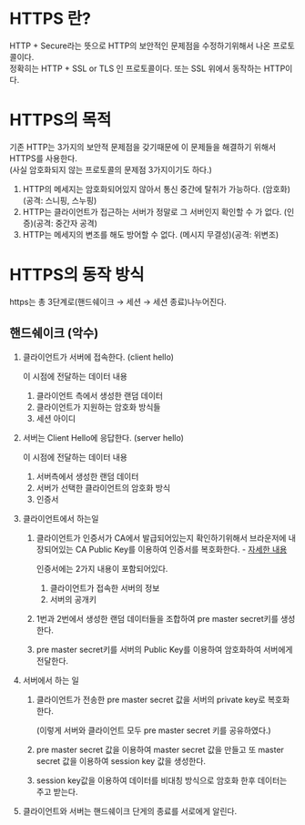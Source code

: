 # HTTPS 란?

HTTP + Secure라는 뜻으로 HTTP의 보안적인 문제점을 수정하기위해서 나온 프로토콜이다. </br>
정확히는 HTTP + SSL or TLS 인 프로토콜이다. 또는 SSL 위에서 동작하는 HTTP이다. </br>

# HTTPS의 목적

기존 HTTP는 3가지의 보안적 문제점을 갖기때문에 이 문제들을 해결하기 위해서 HTTPS를 사용한다. </br>
(사실 암호화되지 않는 프로토콜의 문제점 3가지이기도 하다.) </br>

1. HTTP의 메세지는 암호화되어있지 않아서 통신 중간에 탈취가 가능하다. (암호화)(공격: 스니핑, 스누핑) </br>
2. HTTP는 클라이언트가 접근하는 서버가 정말로 그 서버인지 확인할 수 가 없다. (인증)(공격: 중간자 공격) </br>
3. HTTP는 메세지의 변조를 해도 방어할 수 없다. (메시지 무결성)(공격: 위변조) </br>

# HTTPS의 동작 방식

https는 총 3단계로(핸드쉐이크 → 세션 → 세션 종료)나누어진다.

## 핸드쉐이크 (악수)

1. 클라이언트가 서버에 접속한다. (client hello)
    
    이 시점에 전달하는 데이터 내용
    
    1. 클라이언트 측에서 생성한 랜덤 데이터
    2. 클라이언트가 지원하는 암호화 방식들
    3. 세션 아이디
2. 서버는 Client Hello에 응답한다. (server hello)
    
    이 시점에 전달하는 데이터 내용
    
    1. 서버측에서 생성한 랜덤 데이터
    2. 서버가 선택한 클라이언트의 암호화 방식
    3. 인증서
3. 클라이언트에서 하는일 
    1. 클라이언트가 인증서가 CA에서 발급되어있는지 확인하기위해서 브라운저에 내장되어있는 CA Public Key를 이용하여 인증서를 복호화한다.  - [자세한 내용](https://m.blog.naver.com/alice_k106/221468341565)
        
        인증서에는 2가지 내용이 포함되어있다.
        
        1. 클라이언트가 접속한 서버의 정보
        2. 서버의 공개키
    2. 1번과 2번에서 생성한 랜덤 데이터들을 조합하여 pre master secret키를 생성한다.
    3. pre master secret키를 서버의 Public Key를 이용하여 암호화하여 서버에게 전달한다.
4. 서버에서 하는 일
    1. 클라이언트가 전송한 pre master secret 값을 서버의 private key로 복호화한다.
        
        (이렇게 서버와 클라이언트 모두 pre master secret 키를 공유하였다.)
        
    2. pre master secret 값을 이용하여 master secret 값을 만들고 또 master secret 값을 이용하여 session key 값을 생성한다.
    3. session key값을 이용하여 데이터를 비대칭 방식으로 암호화 한후 데이터는 주고 받는다.
5. 클라이언트와 서버는 핸드쉐이크 단게의 종료를 서로에게 알린다.